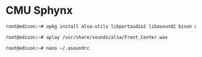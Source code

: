 # CMU Sphynx

```sh
root@edison:~# opkg install alsa-utils libportaudio2 libasound2 bison espeak alsa-lib-dev alsa-utils-dev alsa-dev python-numpy
```

```sh
root@edison:~# aplay /usr/share/sounds/alsa/Front_Center.wav
```

```sh
root@edison:~# nano ~/.asoundrc
```

```sh
```

```sh
```

```sh
```

```sh
```
